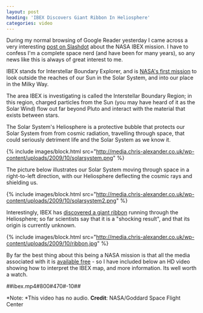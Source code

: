 ```yaml
---
layout: post
heading: 'IBEX Discovers Giant Ribbon In Heliosphere'
categories: video
---
```


During my normal browsing of Google Reader yesterday I came across a very interesting [post on Slashdot](http://science.slashdot.org/story/09/10/17/1719240/Giant-Ribbon-Discovered-At-Edge-of-Solar-System?from=rss) about the NASA IBEX mission. I have to confess I'm a complete space nerd (and have been for many years), so any news like this is always of great interest to me.

IBEX stands for Interstellar Boundary Explorer, and is [NASA's first mission](http://www.nasa.gov/mission_pages/ibex/allsky_map.html) to look outside the reaches of our Sun in the Solar System, and into our place in the Milky Way.

The area IBEX is investigating is called the Interstellar Boundary Region; in this region, charged particles from the Sun (you may have heard of it as the Solar Wind) flow out far beyond Pluto and interact with the material that exists between stars.

The Solar System's Heliosphere is a protective bubble that protects our Solar System from from cosmic radiation, travelling through space, that could seriously detriment life and the Solar System as we know it.

{% include images/block.html src="http://media.chris-alexander.co.uk/wp-content/uploads/2009/10/solarsystem.png" %}

The picture below illustrates our Solar System moving through space in a right-to-left direction, with our Heliosphere deflecting the cosmic rays and shielding us.

{% include images/block.html src="http://media.chris-alexander.co.uk/wp-content/uploads/2009/10/solarsystem2.png" %}

Interestingly, IBEX has [discovered a giant ribbon](http://science.nasa.gov/headlines/y2009/15oct_ibex.htm?list1079677) running through the Heliosphere; so far scientists say that it is a "shocking result", and that its origin is currently unknown.

{% include images/block.html src="http://media.chris-alexander.co.uk/wp-content/uploads/2009/10/ribbon.jpg" %}

By far the best thing about this being a NASA mission is that all the media associated with it is [available free](http://www.nasa.gov/mission_pages/ibex/allsky_visuals.html) - so I have included below an HD video showing how to interpret the IBEX map, and more information. Its well worth a watch.

##ibex.mp4#800#470#-10##

*Note: *This video has no audio. **Credit**: NASA/Goddard Space Flight Center